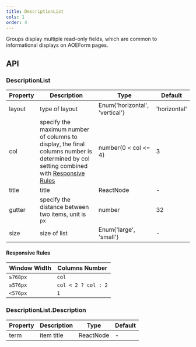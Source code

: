 ```yaml
---
title: DescriptionList
cols: 1
order: 4
---
```


Groups display multiple read-only fields, which are common to informational displays on AOEForm pages.

## API

### DescriptionList

| Property      | Description                         | Type        | Default |
|----------|------------------------------------------|-------------|---------|
| layout    | type of layout                          | Enum{'horizontal', 'vertical'}  | 'horizontal' |
| col       | specify the maximum number of columns to display, the final columns number is determined by col setting combined with [Responsive Rules](/components/DescriptionList#Responsive-Rules)             | number(0 < col <= 4)  | 3 |
| title     | title                                 | ReactNode  | - |
| gutter    | specify the distance between two items, unit is `px`  | number  | 32 |
| size     | size of list       | Enum{'large', 'small'}  | - |

#### Responsive Rules

| Window Width        | Columns Number                             | 
|---------------------|---------------------------------------------|
| `≥768px`           |  `col`                                       |
| `≥576px`           |  `col < 2 ? col : 2`                         |
| `<576px`           |  `1`                                         |

### DescriptionList.Description

| Property | Description                                      | Type         | Default |
|----------|------------------------------------------|-------------|-------|
| term     | item title                                 | ReactNode  | - |
